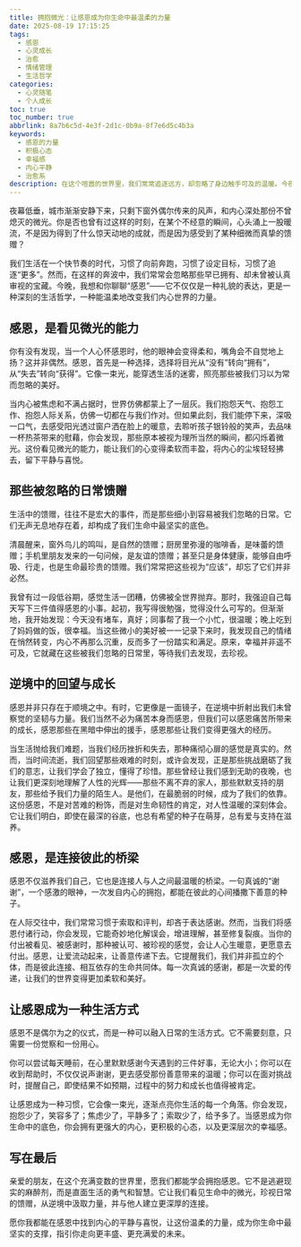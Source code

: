 ```yaml
---
title: 拥抱微光：让感恩成为你生命中最温柔的力量
date: 2025-08-19 17:15:25
tags:
  - 感恩
  - 心灵成长
  - 治愈
  - 情绪管理
  - 生活哲学
categories:
  - 心灵随笔
  - 个人成长
toc: true
toc_number: true
abbrlink: 8a7b6c5d-4e3f-2d1c-0b9a-8f7e6d5c4b3a
keywords:
  - 感恩的力量
  - 积极心态
  - 幸福感
  - 内心平静
  - 治愈系
description: 在这个喧嚣的世界里，我们常常追逐远方，却忽略了身边触手可及的温暖。今夜，让我们一起放慢脚步，感受感恩的力量。它不是一种简单的情绪，而是一种深刻的生活哲学，一种能点亮内心、治愈创伤、连接彼此的温柔力量。当我们将目光投向那些微小而美好的瞬间，你会发现，生命中的每一刻都值得被珍视，每一份馈赠都值得被感谢。
---
```


夜幕低垂，城市渐渐安静下来，只剩下窗外偶尔传来的风声，和内心深处那份不曾熄灭的微光。你是否也曾有过这样的时刻，在某个不经意的瞬间，心头涌上一股暖流，不是因为得到了什么惊天动地的成就，而是因为感受到了某种细微而真挚的馈赠？

我们生活在一个快节奏的时代，习惯了向前奔跑，习惯了设定目标，习惯了追逐“更多”。然而，在这样的奔波中，我们常常会忽略那些早已拥有、却未曾被认真审视的宝藏。今晚，我想和你聊聊“感恩”——它不仅仅是一种礼貌的表达，更是一种深刻的生活哲学，一种能温柔地改变我们内心世界的力量。

## 感恩，是看见微光的能力

你有没有发现，当一个人心怀感恩时，他的眼神会变得柔和，嘴角会不自觉地上扬？这并非偶然。感恩，首先是一种选择，选择将目光从“没有”转向“拥有”，从“失去”转向“获得”。它像一束光，能穿透生活的迷雾，照亮那些被我们习以为常而忽略的美好。

当内心被焦虑和不满占据时，世界仿佛都蒙上了一层灰。我们抱怨天气、抱怨工作、抱怨人际关系，仿佛一切都在与我们作对。但如果此刻，我们能停下来，深吸一口气，去感受阳光透过窗户洒在脸上的暖意，去聆听孩子银铃般的笑声，去品味一杯热茶带来的慰藉，你会发现，那些原本被视为理所当然的瞬间，都闪烁着微光。这份看见微光的能力，能让我们的心变得柔软而丰盈，将内心的尘埃轻轻拂去，留下平静与喜悦。

## 那些被忽略的日常馈赠

生活中的馈赠，往往不是宏大的事件，而是那些细小到容易被我们忽略的日常。它们无声无息地存在着，却构成了我们生命中最坚实的底色。

清晨醒来，窗外鸟儿的鸣叫，是自然的馈赠；厨房里弥漫的咖啡香，是味蕾的馈赠；手机里朋友发来的一句问候，是友谊的馈赠；甚至只是身体健康，能够自由呼吸、行走，也是生命最珍贵的馈赠。我们常常把这些视为“应该”，却忘了它们并非必然。

我曾有过一段低谷期，感觉生活一团糟，仿佛被全世界抛弃。那时，我强迫自己每天写下三件值得感恩的小事。起初，我写得很勉强，觉得没什么可写的。但渐渐地，我开始发现：今天没有堵车，真好；同事帮了我一个小忙，很温暖；晚上吃到了妈妈做的饭，很幸福。当这些微小的美好被一一记录下来时，我发现自己的情绪在悄然转变，内心不再那么沉重，反而多了一份踏实和满足。原来，幸福并非遥不可及，它就藏在这些被我们忽略的日常里，等待我们去发现，去珍视。

## 逆境中的回望与成长

感恩并非只存在于顺境之中。有时，它更像是一面镜子，在逆境中折射出我们未曾察觉的坚韧与力量。我们当然不必为痛苦本身而感恩，但我们可以感恩痛苦所带来的成长，感恩那些在黑暗中伸出的援手，感恩那些让我们变得更强大的经历。

当生活抛给我们难题，当我们经历挫折和失去，那种痛彻心扉的感觉是真实的。然而，当时间流逝，我们回望那些艰难的时刻，或许会发现，正是那些挑战磨砺了我们的意志，让我们学会了独立，懂得了珍惜。那些曾经让我们感到无助的夜晚，也让我们更深刻地理解了人性的光辉——那些不离不弃的家人，那些默默支持的朋友，那些给予我们力量的陌生人。是他们，在最脆弱的时候，成为了我们的依靠。这份感恩，不是对苦难的粉饰，而是对生命韧性的肯定，对人性温暖的深刻体会。它让我们明白，即使在最深的谷底，也总有希望的种子在萌芽，总有爱与支持在滋养。

## 感恩，是连接彼此的桥梁

感恩不仅滋养我们自己，它也是连接人与人之间最温暖的桥梁。一句真诚的“谢谢”，一个感激的眼神，一次发自内心的拥抱，都能在彼此的心间播撒下善意的种子。

在人际交往中，我们常常习惯于索取和评判，却吝于表达感谢。然而，当我们将感恩付诸行动，你会发现，它能奇妙地化解误会，增进理解，甚至修复裂痕。当你的付出被看见、被感谢时，那种被认可、被珍视的感觉，会让人心生暖意，更愿意去付出。感恩，让爱流动起来，让善意传递下去。它提醒我们，我们并非孤立的个体，而是彼此连接、相互依存的生命共同体。每一次真诚的感谢，都是一次爱的传递，让我们的世界变得更加柔软和美好。

## 让感恩成为一种生活方式

感恩不是偶尔为之的仪式，而是一种可以融入日常的生活方式。它不需要刻意，只需要一份觉察和一份用心。

你可以尝试每天睡前，在心里默默感谢今天遇到的三件好事，无论大小；你可以在收到帮助时，不仅仅说声谢谢，更去感受那份善意带来的温暖；你可以在面对挑战时，提醒自己，即使结果不如预期，过程中的努力和成长也值得被肯定。

让感恩成为一种习惯，它会像一束光，逐渐点亮你生活的每一个角落。你会发现，抱怨少了，笑容多了；焦虑少了，平静多了；索取少了，给予多了。当感恩成为你生命中的底色，你会拥有更强大的内心，更积极的心态，以及更深层次的幸福感。

## 写在最后

亲爱的朋友，在这个充满变数的世界里，愿我们都能学会拥抱感恩。它不是逃避现实的麻醉剂，而是直面生活的勇气和智慧。它让我们看见生命中的微光，珍视日常的馈赠，从逆境中汲取力量，并与他人建立更深厚的连接。

愿你我都能在感恩中找到内心的平静与喜悦，让这份温柔的力量，成为你生命中最坚实的支撑，指引你走向更丰盛、更充满爱的未来。